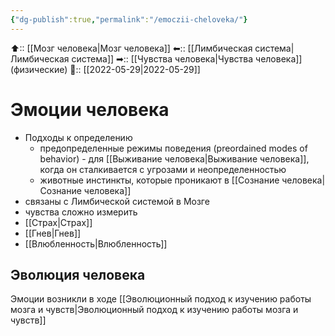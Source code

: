 ```yaml
---
{"dg-publish":true,"permalink":"/emoczii-cheloveka/"}
---
```



⬆:: [[Мозг человека\|Мозг человека]]
⬅:: [[Лимбическая система\|Лимбическая система]]
➡:: [[Чувства человека\|Чувства человека]] (физические)
📅:: [[2022-05-29\|2022-05-29]]

# Эмоции человека
- Подходы к определению
	- предопределенные режимы поведения (preordained modes of behavior) - для [[Выживание человека\|Выживание человека]], когда он сталкивается с угрозами и неопределенностью
	- животные инстинкты, которые проникают в [[Сознание человека\|Сознание человека]]
- связаны с Лимбической системой в Мозге
- чувства сложно измерить
- [[Страх\|Страх]]
- [[Гнев\|Гнев]]
- [[Влюбленность\|Влюбленность]]

## Эволюция человека
Эмоции возникли в ходе [[Эволюционный подход к изучению работы мозга и чувств\|Эволюционный подход к изучению работы мозга и чувств]]
